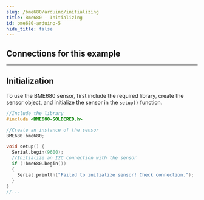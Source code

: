 ```yaml
---
slug: /bme680/arduino/initializing
title: Bme680 - Initializing
id: bme680-arduino-5
hide_title: false
---
```


## Connections for this example

<CenteredImage src="/img/bme680/connections.png" alt="Connections"  />

---

## Initialization

To use the BME680 sensor, first include the required library, create the sensor object, and initialize the sensor in the `setup()` function.

```cpp
//Include the library
#include <BME680-SOLDERED.h>

//Create an instance of the sensor
BME680 bme680;

void setup() {
  Serial.begin(9600);
  //Initialize an I2C connection with the sensor
  if (!bme680.begin())
  {
    Serial.println("Failed to initialize sensor! Check connection.");
  }
}
//...
```

<FunctionDocumentation
  functionName="bme680.begin()"
  description="Initializes the BME680 sensor, setting up communication over I2C and configuring oversampling values for each sensor"
  returnDescription="Boolean value. True if the sensor was successfully initialized, False otherwise"
  parameters={[]}
/>